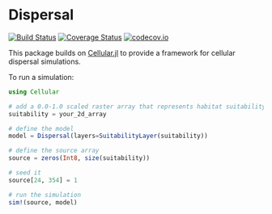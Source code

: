 # Dispersal

[![Build Status](https://travis-ci.org/rafaqz/Dispersal.jl.svg?branch=master)](https://travis-ci.org/rafaqz/Dispersal.jl)
[![Coverage Status](https://coveralls.io/repos/rafaqz/Dispersal.jl/badge.svg?branch=master&service=github)](https://coveralls.io/github/rafaqz/Dispersal.jl?branch=master)
[![codecov.io](http://codecov.io/github/rafaqz/Dispersal.jl/coverage.svg?branch=master)](http://codecov.io/github/rafaqz/Dispersal.jl?branch=master)


This package builds on [Cellular.jl](https://github.com/rafaqz/Cellular.jl) to
provide a framework for cellular dispersal simulations.

To run a simulation:

```julia
using Cellular

# add a 0.0-1.0 scaled raster array that represents habitat suitability
suitability = your_2d_array

# define the model
model = Dispersal(layers=SuitabilityLayer(suitability))

# define the source array
source = zeros(Int8, size(suitability))

# seed it
source[24, 354] = 1

# run the simulation
sim!(source, model) 
```
